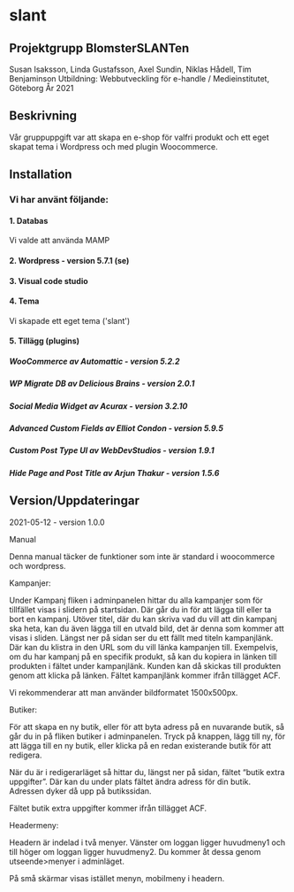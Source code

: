 # slant

## Projektgrupp BlomsterSLANTen
Susan Isaksson, Linda Gustafsson, Axel Sundin, Niklas Hådell, Tim Benjaminson
Utbildning: Webbutveckling för e-handle / Medieinstitutet, Göteborg
År 2021

## Beskrivning
Vår gruppuppgift var att skapa en e-shop för valfri produkt och ett eget skapat tema i Wordpress och med plugin Woocommerce. 

## Installation
### Vi har använt följande:
#### 1. Databas
Vi valde att använda MAMP
#### 2. Wordpress - version 5.7.1 (se)
#### 3. Visual code studio
#### 4. Tema
Vi skapade ett eget tema ('slant')
#### 5. Tillägg (plugins)
##### WooCommerce av Automattic - version 5.2.2
##### WP Migrate DB av Delicious Brains - version 2.0.1 
##### Social Media Widget av Acurax - version 3.2.10
##### Advanced Custom Fields av Elliot Condon - version 5.9.5
##### Custom Post Type UI av WebDevStudios - version 1.9.1
##### Hide Page and Post Title av Arjun Thakur - version 1.5.6


## Version/Uppdateringar
2021-05-12 - version 1.0.0


Manual 

Denna manual täcker de funktioner som inte är standard i woocommerce och wordpress.  

Kampanjer: 

Under Kampanj fliken i adminpanelen hittar du alla kampanjer som för tillfället visas i slidern på startsidan. Där går du in för att lägga till eller ta bort en kampanj. Utöver titel, där du kan skriva vad du vill att din kampanj ska heta, kan du även lägga till en utvald bild, det är denna som kommer att visas i sliden. Längst ner på sidan ser du ett fällt med titeln kampanjlänk. Där kan du klistra in den URL som du vill länka kampanjen till. Exempelvis, om du har kampanj på en specifik produkt, så kan du kopiera in länken till produkten i fältet under kampanjlänk. Kunden kan då skickas till produkten genom att klicka på länken. 
Fältet kampanjlänk kommer ifrån tillägget ACF. 

Vi rekommenderar att man använder bildformatet 1500x500px. 

Butiker: 

För att skapa en ny butik, eller för att byta adress på en nuvarande butik, så går du in på fliken butiker i adminpanelen. Tryck på knappen, lägg till ny, för att lägga till en ny butik, eller klicka på en redan existerande butik för att redigera. 

När du är i redigerarläget så hittar du, längst ner på sidan, fältet “butik extra uppgifter”. 
Där kan du under plats fältet ändra adress för din butik. Adressen dyker då upp på butikssidan. 

Fältet butik extra uppgifter kommer ifrån tillägget ACF. 

 Headermeny: 

Headern är indelad i två menyer. Vänster om loggan ligger huvudmeny1 och till höger om loggan ligger huvudmeny2. Du kommer åt dessa genom utseende>menyer i adminläget. 

På små skärmar visas istället menyn, mobilmeny i headern. 